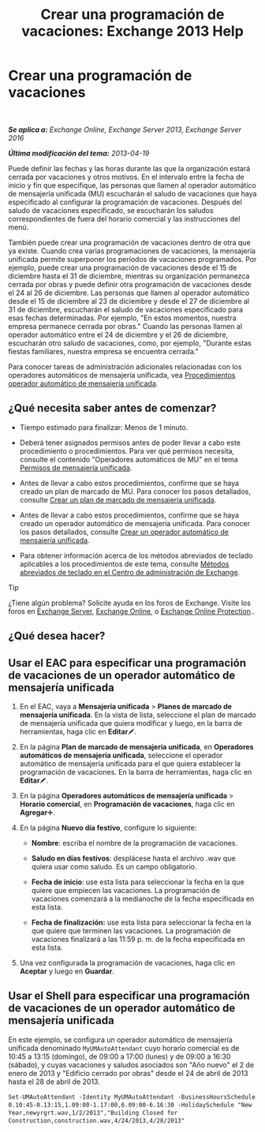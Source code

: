 ﻿---
title: 'Crear una programación de vacaciones: Exchange 2013 Help'
TOCTitle: Crear una programación de vacaciones
ms:assetid: 0c5c51e4-5b51-451b-ab93-2cebf644dc96
ms:mtpsurl: https://technet.microsoft.com/es-es/library/Bb266921(v=EXCHG.150)
ms:contentKeyID: 49895455
ms.date: 05/22/2018
mtps_version: v=EXCHG.150
ms.translationtype: MT
---

# Crear una programación de vacaciones

 

_**Se aplica a:** Exchange Online, Exchange Server 2013, Exchange Server 2016_

_**Última modificación del tema:** 2013-04-19_

Puede definir las fechas y las horas durante las que la organización estará cerrada por vacaciones y otros motivos. En el intervalo entre la fecha de inicio y fin que especifique, las personas que llamen al operador automático de mensajería unificada (MU) escucharán el saludo de vacaciones que haya especificado al configurar la programación de vacaciones. Después del saludo de vacaciones especificado, se escucharán los saludos correspondientes de fuera del horario comercial y las instrucciones del menú.

También puede crear una programación de vacaciones dentro de otra que ya existe. Cuando crea varias programaciones de vacaciones, la mensajería unificada permite superponer los períodos de vacaciones programados. Por ejemplo, puede crear una programación de vacaciones desde el 15 de diciembre hasta el 31 de diciembre, mientras su organización permanezca cerrada por obras y puede definir otra programación de vacaciones desde el 24 al 26 de diciembre. Las personas que llamen al operador automático desde el 15 de diciembre al 23 de diciembre y desde el 27 de diciembre al 31 de diciembre, escucharán el saludo de vacaciones especificado para esas fechas determinadas. Por ejemplo, "En estos momentos, nuestra empresa permanece cerrada por obras." Cuando las personas llamen al operador automático entre el 24 de diciembre y el 26 de diciembre, escucharán otro saludo de vacaciones, como, por ejemplo, "Durante estas fiestas familiares, nuestra empresa se encuentra cerrada."

Para conocer tareas de administración adicionales relacionadas con los operadores automáticos de mensajería unificada, vea [Procedimientos operador automático de mensajería unificada](um-auto-attendant-procedures-exchange-2013-help.md).

## ¿Qué necesita saber antes de comenzar?

  - Tiempo estimado para finalizar: Menos de 1 minuto.

  - Deberá tener asignados permisos antes de poder llevar a cabo este procedimiento o procedimientos. Para ver qué permisos necesita, consulte el contenido "Operadores automáticos de MU" en el tema [Permisos de mensajería unificada](unified-messaging-permissions-exchange-2013-help.md).

  - Antes de llevar a cabo estos procedimientos, confirme que se haya creado un plan de marcado de MU. Para conocer los pasos detallados, consulte [Crear un plan de marcado de mensajería unificada](create-a-um-dial-plan-exchange-2013-help.md).

  - Antes de llevar a cabo estos procedimientos, confirme que se haya creado un operador automático de mensajería unificada. Para conocer los pasos detallados, consulte [Crear un operador automático de mensajería unificada](create-a-um-auto-attendant-exchange-2013-help.md).

  - Para obtener información acerca de los métodos abreviados de teclado aplicables a los procedimientos de este tema, consulte [Métodos abreviados de teclado en el Centro de administración de Exchange](keyboard-shortcuts-in-the-exchange-admin-center-exchange-online-protection-help.md).


> [!TIP]
> ¿Tiene algún problema? Solicite ayuda en los foros de Exchange. Visite los foros en <A href="https://go.microsoft.com/fwlink/p/?linkid=60612">Exchange Server</A>, <A href="https://go.microsoft.com/fwlink/p/?linkid=267542">Exchange Online</A>, o <A href="https://go.microsoft.com/fwlink/p/?linkid=285351">Exchange Online Protection</A>..



## ¿Qué desea hacer?

## Usar el EAC para especificar una programación de vacaciones de un operador automático de mensajería unificada

1.  En el EAC, vaya a **Mensajería unificada** \> **Planes de marcado de mensajería unificada**. En la vista de lista, seleccione el plan de marcado de mensajería unificada que quiera modificar y luego, en la barra de herramientas, haga clic en **Editar**![Icono Editar](images/Bb124582.6f53ccb2-1f13-4c02-bea0-30690e6ea71d(EXCHG.150).gif "Icono Editar").

2.  En la página **Plan de marcado de mensajería unificada**, en **Operadores automáticos de mensajería unificada**, seleccione el operador automático de mensajería unificada para el que quiera establecer la programación de vacaciones. En la barra de herramientas, haga clic en **Editar**![Icono Editar](images/Bb124582.6f53ccb2-1f13-4c02-bea0-30690e6ea71d(EXCHG.150).gif "Icono Editar").

3.  En la página **Operadores automáticos de mensajería unificada** \> **Horario comercial**, en **Programación de vacaciones**, haga clic en **Agregar**![Agregar icono](images/JJ218640.c1e75329-d6d7-4073-a27d-498590bbb558(EXCHG.150).gif "Agregar icono").

4.  En la página **Nuevo día festivo**, configure lo siguiente:
    
      - **Nombre**: escriba el nombre de la programación de vacaciones.
    
      - **Saludo en días festivos**: desplácese hasta el archivo .wav que quiera usar como saludo. Es un campo obligatorio.
    
      - **Fecha de inicio**: use esta lista para seleccionar la fecha en la que quiere que empiecen las vacaciones. La programación de vacaciones comenzará a la medianoche de la fecha especificada en esta lista.
    
      - **Fecha de finalización:**  use esta lista para seleccionar la fecha en la que quiere que terminen las vacaciones. La programación de vacaciones finalizará a las 11:59 p. m. de la fecha especificada en esta lista.

5.  Una vez configurada la programación de vacaciones, haga clic en **Aceptar** y luego en **Guardar**.

## Usar el Shell para especificar una programación de vacaciones de un operador automático de mensajería unificada

En este ejemplo, se configura un operador automático de mensajería unificada denominado `MyUMAutoAttendant` cuyo horario comercial es de 10:45 a 13:15 (domingo), de 09:00 a 17:00 (lunes) y de 09:00 a 16:30 (sábado), y cuyas vacaciones y saludos asociados son "Año nuevo" el 2 de enero de 2013 y "Edificio cerrado por obras" desde el 24 de abril de 2013 hasta el 28 de abril de 2013.

    Set-UMAutoAttendant -Identity MyUMAutoAttendant -BusinessHoursSchedule 0.10:45-0.13:15,1.09:00-1.17:00,6.09:00-6.16:30 -HolidaySchedule "New Year,newyrgrt.wav,1/2/2013","Building Closed for Construction,construction.wav,4/24/2013,4/28/2013"

